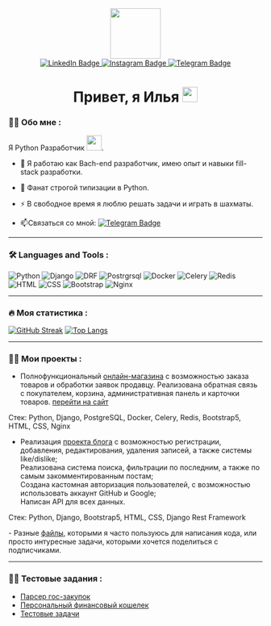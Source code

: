 <div id="header" align="center">
  <img src="https://media.giphy.com/media/M9gbBd9nbDrOTu1Mqx/giphy.gif" width="100"/>

<div id="badges">
  <a href="https://www.linkedin.com/in/ilia-boiarintsev/">
    <img src="https://img.shields.io/badge/LinkedIn-blue?style=for-the-badge&logo=linkedin&logoColor=white" alt="LinkedIn Badge"/>
  </a>
  <a href="https://www.instagram.com/theilyaboyarintsev/?igsh=eHg1NWE2YmZuMWNy">
    <img src="https://img.shields.io/badge/Instagram-red?style=for-the-badge&logo=instagram&logoColor=white" alt="Instagram Badge"/>
  </a>
  <a href="https://t.me/ilia010310">
    <img src="https://img.shields.io/badge/Telegram-blue?style=for-the-badge&logo=telegram&logoColor=white" alt="Telegram Badge"/>
  </a>
</div>
<img src="https://komarev.com/ghpvc/?username=ilia010310&style=flat-square&color=blue" alt=""/>
<h1>
  Привет, я Илья
  <img src="https://media.giphy.com/media/hvRJCLFzcasrR4ia7z/giphy.gif" width="30px"/>
</h1>
</div>

### :man_technologist: Обо мне :

Я Python Разработчик <img src="https://media.giphy.com/media/WUlplcMpOCEmTGBtBW/giphy.gif" width="30">.
- :telescope: Я работаю как Bach-end разработчик, имею опыт и навыки fill-stack разработки.

- :seedling: Фанат строгой типизации в Python.

- :zap: В свободное время я люблю решать задачи и играть в шахматы.

- :mailbox:Связаться со мной: [![Telegram Badge](https://img.shields.io/badge/-Ilia-blue?style=flat&logo=Telegram&logoColor=white)](https://t.me/ilia010310)

---

### :hammer_and_wrench: Languages and Tools :
![Python](https://img.shields.io/badge/Python%20-%20black?style=for-the-badge&logo=python)
![Django](https://img.shields.io/badge/Django-lightgreen?style=for-the-badge&logo=django)
![DRF](https://img.shields.io/badge/Django%20Rest%20Framework-red?style=for-the-badge&logo=drf)
![Postrgrsql](https://img.shields.io/badge/PostgreSQL-yellow?style=for-the-badge&logo=postgresql)
![Docker](https://img.shields.io/badge/Docker-lightgrey?style=for-the-badge&logo=docker)
![Celery](https://img.shields.io/badge/Celery-lightgrteen?style=for-the-badge&logo=celery)
![Redis](https://img.shields.io/badge/redis-lightgrey?style=for-the-badge&logo=redis)
![HTML](https://img.shields.io/badge/html-violet?style=for-the-badge&logo=html)
![CSS](https://img.shields.io/badge/css-blue?style=for-the-badge&logo=css)
![Bootstrap](https://img.shields.io/badge/Bootstrap5-lightyellow?style=for-the-badge&logo=bootstrap)
![Nginx](https://img.shields.io/badge/Nginx-lightgrey?style=for-the-badge&logo=nginx&labelColor=black)

---

### :fire: Моя статистика :


[![GitHub Streak](http://github-readme-streak-stats.herokuapp.com?user=ilia010310)](https://git.io/streak-stats)
[![Top Langs](https://github-readme-stats.vercel.app/api/top-langs/?username=ilia010310&layout=compact&theme=vision-friendly-light)](https://github.com/anuraghazra/github-readme-stats)

---

### :man_technologist: Мои проекты :

- Полнофункциональный <a href="https://github.com/ilia010310/lameli_2">онлайн-магазина</a> с возможностью заказа товаров и обработки заявок продавцу. Реализована обратная связь с покупателем, корзина, административная панель и карточки товаров. <a href="https://mrvidergold.ru">перейти на сайт</a>
<p>
Стек:
 Python, Django, PostgreSQL, Docker, Celery, Redis, Bootstrap5, HTML, CSS, Nginx
</p>

- Реализация <a href="https://github.com/ilia010310/first_project">проекта блога</a>  с возможностью регистрации, добавления, редактирования, удаления записей, а также системы like/dislike;<br>
  Реализованa системa поиска, фильтрации по последним, а также по самым закомментированным постам;<br>
  Создана кастомная авторизация пользователей, с возможностью использовать аккаунт GitHub и Google;<br>
  Написан API для всех данных.<br>
  <p>
Стек:
 Python, Django, Bootstrap5, HTML, CSS, Django Rest Framework
</p>
- Разные <a href="https://github.com/ilia010310/all_tasks">файлы</a>, которыми я часто пользуюсь для написания кода, или просто интуресные задачи, которыми хочется поделиться с подписчиками.

---

### :man_technologist: Тестовые задания :

- <a href="https://github.com/ilia010310/tanderplan">Парсер гос-закупок</a>  
- <a href="https://github.com/ilia010310/Personal_financial_wallet">Персональный финансовый кошелек</a> 
- <a href="https://github.com/ilia010310/Teccod">Тестовые задачи</a>
  










